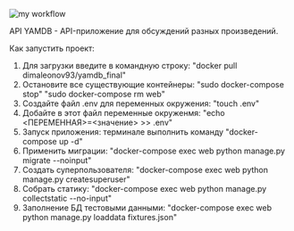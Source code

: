 ![my workflow](https://github.com/dmitriileonov93/yamdb_final/actions/workflows/yamdb_workflow.yml/badge.svg)

API YAMDB - API-приложение для обсуждений разных произведений.

Как запустить проект:
1. Для загрузки введите в командную строку: "docker pull dimaleonov93/yamdb_final"
2. Остановите все существующие контейнеры: "sudo docker-compose stop"
                                           "sudo docker-compose rm web"
3. Создайте файл .env для переменных окружения: "touch .env"
4. Добайте в этот файл переменные окруженмя: "echo <ПЕРЕМЕННАЯ>=<значение> >> .env"
5. Запуск приложения: терминале выполнить команду "docker-compose up -d"
6. Применить миграции: "docker-compose exec web python manage.py migrate --noinput"
7. Создать суперпользователя: "docker-compose exec web python manage.py createsuperuser"
8. Собрать статику: "docker-compose exec web python manage.py collectstatic --no-input"
9. Заполнение БД тестовыми данными: "docker-compose exec web python manage.py loaddata fixtures.json"